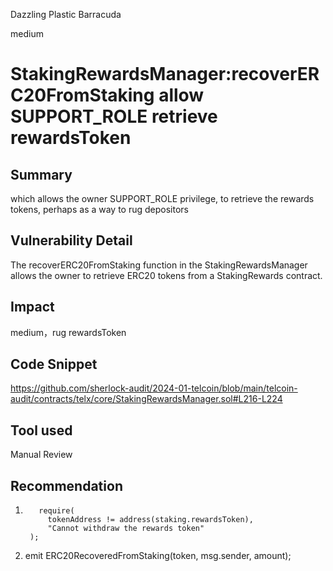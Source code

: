 Dazzling Plastic Barracuda

medium

# StakingRewardsManager:recoverERC20FromStaking allow SUPPORT_ROLE retrieve rewardsToken

## Summary
which allows the owner SUPPORT_ROLE privilege,  to retrieve the rewards tokens, perhaps as a way to rug depositors
## Vulnerability Detail
The recoverERC20FromStaking function in the StakingRewardsManager allows the owner to retrieve ERC20 tokens from a StakingRewards contract.
## Impact
medium，rug rewardsToken
## Code Snippet
https://github.com/sherlock-audit/2024-01-telcoin/blob/main/telcoin-audit/contracts/telx/core/StakingRewardsManager.sol#L216-L224
## Tool used

Manual Review

## Recommendation
1.        require(
            tokenAddress != address(staking.rewardsToken),
            "Cannot withdraw the rewards token"
        );
2. emit ERC20RecoveredFromStaking(token, msg.sender, amount);